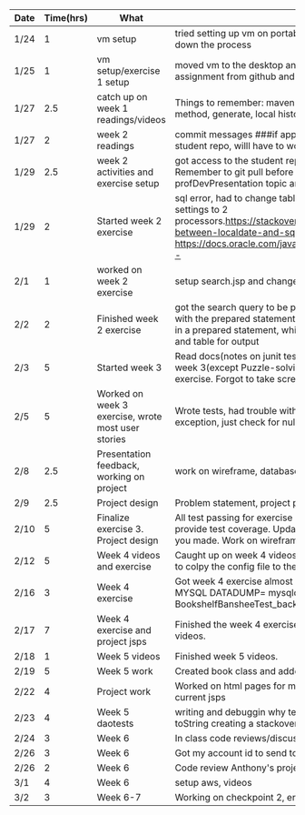 |Date|Time(hrs)|What|How/Outcome|
|----|---------|----|-----------|
|1/24|1|vm setup|tried setting up vm on portable ssd, it was taking forever to load in so I shut down the process|
|1/25|1|vm setup/exercise 1 setup|moved vm to the desktop and it booted up right away, pulled down the first assignment from github and got it up and running|
|1/27|2.5|catch up on week 1 readings/videos|Things to remember: maven intellij stuff, install jdoc, refactor extract method, generate, local history|
|1/27|2|week 2 readings|commit messages ###if applied this commit will. Didn't have access to the student repo, willl have to work on those activities for next class|
|1/29|2.5|week 2 activities and exercise setup|got access to the student repository, did activities, and setup indie project. Remember to git pull before pushing to any student repo. #todo figure out profDevPresentation topic and sign up for timeslot|
|1/29|2|Started week 2 exercise|sql error, had to change table name from user to users. Vm crash, changed settings to 2 processors.https://stackoverflow.com/questions/29750861/convert-between-localdate-and-sql-date  https://docs.oracle.com/javase/8/docs/api/java/time/LocalDate.html#now--|
|2/1|1|worked on week 2 exercise|setup search.jsp and changed teh servlet to forward to it|
|2/2|2|Finished week 2 exercise|got the search query to be passed to call into the database, had trouble with the prepared statements formatting(you cannot put the column name in a prepared statement, which makes sense now), prettied up the form and table for output|
|2/3|5|Started week 3|Read docs(notes on junit tests in documents), and watched videos for week 3(except Puzzle-solving), worked through activities. Started exercise. Forgot to take screenshots of weeks 2 work|
|2/5|5|Worked on week 3 exercise, wrote most user stories|Wrote tests, had trouble with exception test, doesnt return a caught exception, just check for null/zero value|
|2/8|2.5|Presentation feedback, working on project|work on wireframe, database design, and revisit user stories|
|2/9|2.5|Project design|Problem statement, project plan.|
|2/10|5|Finalize exercise 3. Project design|All test passing for exercise 3, click on the run on the left side and it will provide test coverage. Update stuff more tonight since you for got the list you made. Work on wireframes.|
|2/12|5|Week 4 videos and exercise|Caught up on week 4 videos and started the week 4 exercise. Remember to colpy the config file to the test directory to get mysql test db to work.|
|2/16|3|Week 4 exercise|Got week 4 exercise almost done, need to get the rest of the tests working. MYSQL DATADUMP= mysqldump -u root -p BookshelfBansheeTest > BookshelfBansheeTest_backup.sql|
|2/17|7|Week 4 exercise and project jsps|Finished the week 4 exercise and workied on jsps. Watched some week 5 videos.|
|2/18|1|Week 5 videos|Finished week 5 videos.|
|2/19|5|Week 5 work|Created book class and added book table to database|
|2/22|4|Project work|Worked on html pages for my project, need to paste the hmtl into my current jsps|
|2/23|4|Week 5 daotests|writing and debuggin why tests weren't passing. Put user and book in toString creating a stackoverflow. Don't do that|
|2/24|3|Week 6|In class code reviews/discussions. Read a little on aws for the week|
|2/26|3|Week 6|Got my account id to send to Paula. Code reviewed Elspeth's project.|
|2/26|2|Week 6|Code review Anthony's project. Planning some methods for my project.|
|3/1|4|Week 6|setup aws, videos|
|3/2|3|Week 6-7|Working on checkpoint 2, erd and class diagrams|

